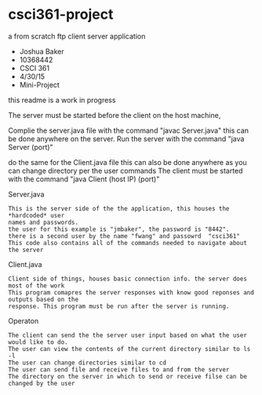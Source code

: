 # csci361-project
a from scratch ftp client server application

*	Joshua Baker
*	10368442
*	CSCI 361
*	4/30/15
*	Mini-Project

this readme is a work in progress

The server must be started before the client on the host machine, 


Complie the server.java file with the command "javac Server.java" this can be done anywhere on the server.
Run the server with the command "java Server (port)"

do the same for the Client.java file this can also be done anywhere as you can change directory per the user commands
The client must be started with the command "java Client (host IP) (port)"

Server.java

	This is the server side of the the application, this houses the *hardcoded* user 
	names and passwords. 
	the user for this example is "jmbaker", the password is "8442". 
	there is a second user by the name "fwang" and passowrd  "csci361" 
	This code also contains all of the commands needed to navigate about the server
	


Client.java

	Client side of things, houses basic connection info. the server does most of the work
	This program comapres the server responses with know good reponses and outputs based on the 
	response. This program must be run after the server is running. 

Operaton
	
	The client can send the the server user input based on what the user would like to do.
	The user can view the contents of the current directory similar to ls -l
	The user can change directories similar to cd
	The user can send file and receive files to and from the server
	The directory on the server in which to send or receive filse can be changed by the user